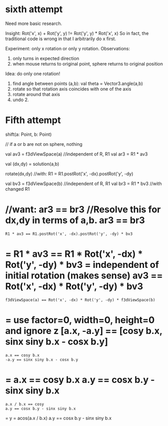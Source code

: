 # sixth attempt

Need more basic research.

Insight: Rot('x', x) + Rot('y', y) != Rot('y', y) * Rot('x', x)
So in fact, the traditional code is wrong in that I arbitrarily do x first.

Experiment: only x rotation or only y rotation.
Observations:
1. only turns in expected direction
2. when mouse returns to original point, sphere returns to original position

Idea: do only one rotation!

1. find angle between points (a,b): val theta = Vector3.angle(a,b)
2. rotate so that rotation axis coincides with one of the axis
3. rotate around that axis
4. undo 2.


# Fifth attempt

shift(a: Point, b: Point)

// if a or b are not on sphere, nothing

val av3 = f3dViewSpace(a)	//independent of R, R1
val ar3 = R1 * av3

val (dx,dy) = solution(a,b)

rotate(dx,dy)	//with: R1 = R1.postRot('x', -dx).postRot('y', -dy)
	
val bv3 = f3dViewSpace(b)	//independent of R, R1
val br3 = R1 * bv3		//with changed R1

//want:	ar3 == br3
//Resolve this for dx,dy in terms of a,b.
	ar3 == br3
=
	R1 * av3 == R1.postRot('x', -dx).postRot('y', -dy) * bv3
=
	R1 * av3 == R1 * Rot('x', -dx) * Rot('y', -dy) * bv3
= 		independent of initial rotation (makes sense)
	av3 == Rot('x', -dx) * Rot('y', -dy) * bv3
=
	f3dViewSpace(a) == Rot('x', -dx) * Rot('y', -dy) * f3dViewSpace(b)
=		use factor=0, width=0, height=0 and ignore z
	[a.x, -a.y] == [cosy b.x, sinx siny b.x - cosx b.y]
=
	a.x == cosy b.x
	-a.y == sinx siny b.x - cosx b.y
=
	a.x == cosy b.x
	a.y == cosx b.y - sinx siny b.x
=
	a.x / b.x == cosy
	a.y == cosx b.y - sinx siny b.x
=
	y = acos(a.x / b.x)
	a.y == cosx b.y - sinx siny b.x

